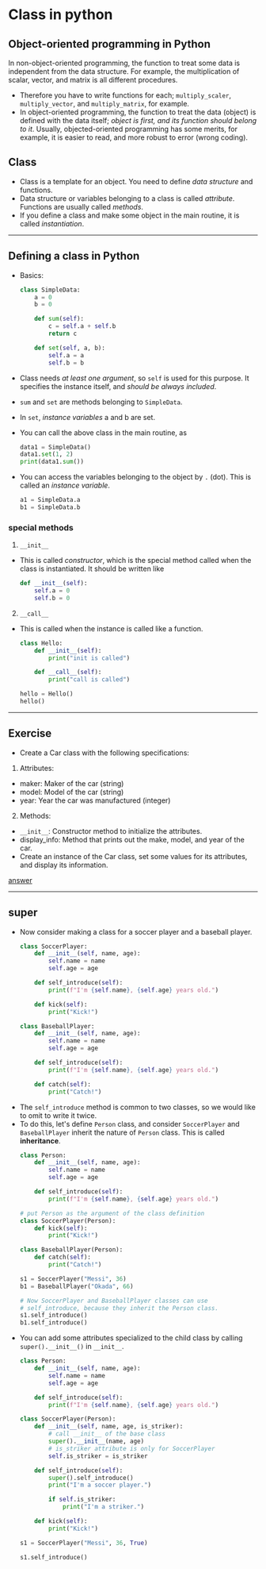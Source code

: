 # Class in python

## Object-oriented programming in Python
In non-object-oriented programming, the function to treat some data is independent from the data structure. For example, the multiplication of scalar, vector, and matrix is all different procedures.
* Therefore you have to write functions for each; `multiply_scaler`, `multiply_vector`, and `multiply_matrix`, for example.
* In object-oriented programming, the function to treat the data (object) is defined with the data itself; *object is first, and its function should belong to it*.
Usually, objected-oriented programming has some merits, for example, it is easier to read, and more robust to error (wrong coding).

## Class
* Class is a template for an object. You need to define *data structure* and functions. 
* Data structure or variables belonging to a class is called *attribute*. Functions are usually called *methods*.
* If you define a class and make some object in the main routine, it is called *instantiation*.

---

## Defining a class in Python
* Basics:
  ```python
  class SimpleData:
      a = 0
      b = 0

      def sum(self):
          c = self.a + self.b
          return c
  
      def set(self, a, b):
          self.a = a
          self.b = b
  ```
* Class needs *at least one argument*, so `self` is used for this purpose. It specifies the instance itself, and *should be always included*.
* `sum` and `set` are methods belonging to `SimpleData`.
* In `set`, *instance variables* a and b are set.

* You can call the above class in the main routine, as
  ```python
  data1 = SimpleData()
  data1.set(1, 2)
  print(data1.sum())
  ```
* You can access the variables belonging to the object by `.` (dot). This is called an *instance variable*.
  ```python
  a1 = SimpleData.a
  b1 = SimpleData.b
  ```

### special methods
1. `__init__`
* This is called *constructor*, which is the special method called when the class is instantiated. It should be written like
  ```python
  def __init__(self):
      self.a = 0
      self.b = 0
  ```

2. `__call__`
* This is called when the instance is called like a function.
  ```python
  class Hello:
      def __init__(self):
          print("init is called")

      def __call__(self):
          print("call is called")

  hello = Hello()
  hello()
  ```

---

## Exercise
* Create a Car class with the following specifications:

1. Attributes:
* maker: Maker of the car (string)
* model: Model of the car (string)
* year: Year the car was manufactured (integer)

2. Methods:
* `__init__`: Constructor method to initialize the attributes.
* display_info: Method that prints out the make, model, and year of the car.
* Create an instance of the Car class, set some values for its attributes, and display its information.

<a href="./answer.md#class">answer</a>

---

## super
* Now consider making a class for a soccer player and a baseball player.
  ```python
  class SoccerPlayer:
      def __init__(self, name, age):
          self.name = name
          self.age = age

      def self_introduce(self):
          print(f"I'm {self.name}, {self.age} years old.")

      def kick(self):
          print("Kick!")

  class BaseballPlayer:
      def __init__(self, name, age):
          self.name = name
          self.age = age

      def self_introduce(self):
          print(f"I'm {self.name}, {self.age} years old.")

      def catch(self):
          print("Catch!")
  ```
* The `self_introduce` method is common to two classes, so we would like to omit to write it twice.
* To do this, let's define `Person` class, and consider `SoccerPlayer` and `BaseballPlayer` inherit the nature of `Person` class. This is called **inheritance**.
  ```python
  class Person:
      def __init__(self, name, age):
          self.name = name
          self.age = age

      def self_introduce(self):
          print(f"I'm {self.name}, {self.age} years old.")

  # put Person as the argument of the class definition
  class SoccerPlayer(Person):
      def kick(self):
          print("Kick!")

  class BaseballPlayer(Person):
      def catch(self):
          print("Catch!")

  s1 = SoccerPlayer("Messi", 36)
  b1 = BaseballPlayer("Okada", 66)

  # Now SoccerPlayer and BaseballPlayer classes can use 
  # self_introduce, because they inherit the Person class.
  s1.self_introduce()
  b1.self_introduce()
  ```
* You can add some attributes specialized to the child class by calling `super().__init__()` in `__init__`.
  ```python
  class Person:
      def __init__(self, name, age):
          self.name = name
          self.age = age

      def self_introduce(self):
          print(f"I'm {self.name}, {self.age} years old.")

  class SoccerPlayer(Person):
      def __init__(self, name, age, is_striker):
          # call __init__ of the base class
          super().__init__(name, age)
          # is_striker attribute is only for SoccerPlayer
          self.is_striker = is_striker

      def self_introduce(self):
          super().self_introduce()
          print("I'm a soccer player.")

          if self.is_striker:
              print("I'm a striker.")

      def kick(self):
          print("Kick!")

  s1 = SoccerPlayer("Messi", 36, True)

  s1.self_introduce()
  ```
